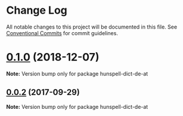 # Change Log

All notable changes to this project will be documented in this file.
See [Conventional Commits](https://conventionalcommits.org) for commit guidelines.

# [0.1.0](https://github.com/kwonoj/hunspell-dict/compare/v0.0.3...v0.1.0) (2018-12-07)

**Note:** Version bump only for package hunspell-dict-de-at





<a name="0.0.2"></a>
## [0.0.2](https://github.com/kwonoj/hunspell-dict/compare/v0.0.1...v0.0.2) (2017-09-29)




**Note:** Version bump only for package hunspell-dict-de-at
